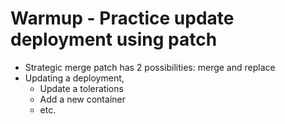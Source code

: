 # Warmup - Practice update deployment using patch

- Strategic merge patch has 2 possibilities: merge and replace
- Updating a deployment, 
  - Update a tolerations
  - Add a new container
  - etc.

